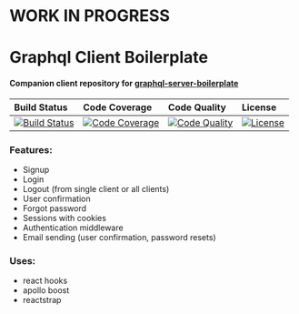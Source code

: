 # WORK IN PROGRESS

# Graphql Client Boilerplate

#### Companion client repository for [graphql-server-boilerplate](https://github.com/varsnotwars/graphql-server-boilerplate)

| Build Status            | Code Coverage            | Code Quality            | License            |
| :---------------------- | :----------------------- | :---------------------- | :----------------- |
| [![Build Status][1]][2] | [![Code Coverage][3]][4] | [![Code Quality][5]][6] | [![License][7]][8] |

[1]: https://travis-ci.org/varsnotwars/graphql-client-boilerplate.svg?branch=master
[2]: https://travis-ci.org/varsnotwars/graphql-client-boilerplate
[3]: https://coveralls.io/repos/github/varsnotwars/graphql-client-boilerplate/badge.svg?branch=master
[4]: https://coveralls.io/github/varsnotwars/graphql-client-boilerplate?branch=master
[5]: https://www.codefactor.io/repository/github/varsnotwars/graphql-client-boilerplate/badge
[6]: https://www.codefactor.io/repository/github/varsnotwars/graphql-client-boilerplate
[7]: https://img.shields.io/badge/License-MIT-yellow.svg
[8]: https://github.com/varsnotwars/graphql-client-boilerplate/blob/master/LICENSE.md

### Features:

- Signup
- Login
- Logout (from single client or all clients)
- User confirmation
- Forgot password
- Sessions with cookies
- Authentication middleware
- Email sending (user confirmation, password resets)

### Uses:

- react hooks
- apollo boost
- reactstrap
